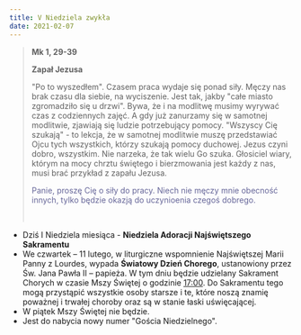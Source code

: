 ```yaml
---
title: V Niedziela zwykła
date: 2021-02-07
---
```


> **Mk 1, 29-39**
>
> **Zapał Jezusa**
>
> "Po to wyszedłem". Czasem praca wydaje się ponad siły. Męczy nas brak czasu dla siebie, na wyciszenie. Jest tak, jakby "całe miasto zgromadziło się u drzwi". Bywa, że i na modlitwę musimy wyrywać czas z codziennych zajęć. A gdy już zanurzamy się w samotnej modlitwie, zjawiają się ludzie potrzebujący pomocy. "Wszyscy Cię szukają" - to lekcja, że w samotnej modlitwie muszę przedstawiać Ojcu tych wszystkich, którzy szukają pomocy duchowej. Jezus czyni dobro, wszystkim. Nie narzeka, że tak wielu Go szuka. Głosiciel wiary, którym na mocy chrztu świętego i bierzmowania jest każdy z nas, musi brać przykład z zapału Jezusa.
>
> <span style="color: #666699;">Panie, proszę Cię o siły do pracy. Niech nie męczy mnie obecność innych, tylko będzie okazją do uczynioenia czegoś dobrego. </span>
>
> &nbsp;

- Dziś I Niedziela miesiąca - **Niedziela Adoracji Najświętszego Sakramentu**
- We czwartek – 11 lutego, w liturgiczne wspomnienie Najświętszej Marii Panny z Lourdes, wypada **Światowy Dzień Chorego**, ustanowiony przez Św. Jana Pawła II – papieża. W tym dniu będzie udzielany Sakrament Chorych w czasie Mszy Świętej o godzinie <u>17:00</u>. Do Sakramentu tego mogą przystąpić wszystkie osoby starsze i te, które noszą znamię poważnej i trwałej choroby oraz są w stanie łaski uświęcającej.
- W piątek Mszy Świętej nie będzie.
- Jest do nabycia nowy numer "Gościa Niedzielnego".
